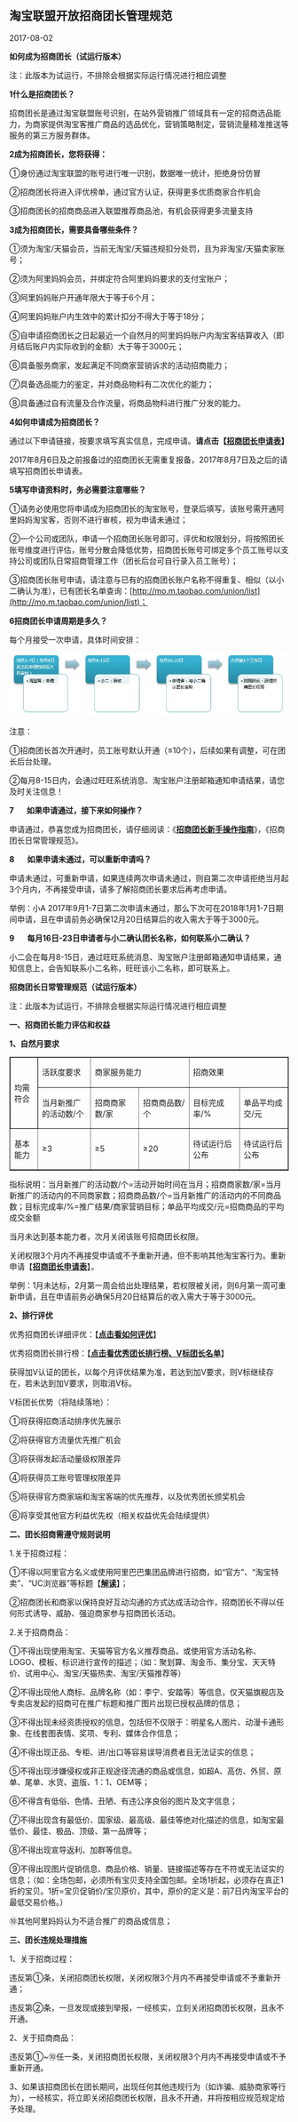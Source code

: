 ## 淘宝联盟开放招商团长管理规范

2017-08-02

**如何成为招商团长（试运行版本）**

注：此版本为试运行，不排除会根据实际运行情况进行相应调整

**1什么是招商团长？**

招商团长是通过淘宝联盟账号识别，在站外营销推广领域具有一定的招商选品能力，为商家提供淘宝客推广商品的选品优化，营销策略制定，营销流量精准推送等服务的第三方服务群体。 

**2成为招商团长，您将获得：**

①身份通过淘宝联盟的账号进行唯一识别，数据唯一统计，拒绝身份仿冒

②招商团长将进入评优榜单，通过官方认证，获得更多优质商家合作机会

③招商团长的招商商品进入联盟推荐商品池，有机会获得更多流量支持

**3成为招商团长，需要具备哪些条件？**

①须为淘宝/天猫会员，当前无淘宝/天猫违规扣分处罚，且为非淘宝/天猫卖家账号；

②须为阿里妈妈会员，并绑定符合阿里妈妈要求的支付宝账户；

③阿里妈妈账户开通年限大于等于6个月；

④阿里妈妈账户内生效中的累计扣分不得大于等于18分；

⑤自申请招商团长之日起最近一个自然月的阿里妈妈账户内淘宝客结算收入（即月结后账户内实际收到的金额）大于等于3000元；

⑥具备服务商家，发起满足不同商家营销诉求的活动招商能力；

⑦具备选品能力的鉴定，并对商品物料有二次优化的能力；

⑧具备通过自有流量及合作流量，将商品物料进行推广分发的能力。 

**4如何申请成为招商团长？**

通过以下申请链接，按要求填写真实信息，完成申请。**请点击【**[**招商**](https://tsw.taobao.com/task/task_detail.htm?taskId=9214)[**团长申请表**](https://tsw.taobao.com/task/task_detail.htm?taskId=9214)**】**

2017年8月6日及之前报备过的招商团长无需重复报备，2017年8月7日及之后的请填写招商团长申请表。

**5填写申请资料时，务必需要注意哪些？**

①请务必使用您将申请成为招商团长的淘宝账号，登录后填写，该账号需开通阿里妈妈淘宝客，否则不进行审核，视为申请未通过；

②一个公司或团队，申请一个招商团长账号即可，评优和权限划分，将按照团长账号维度进行评估，账号分散会降低优势，招商团长账号可绑定多个员工账号以支持公司或团队日常招商管理工作（团长后台可自行录入员工账号）；

③招商团长账号申请，请注意与已有的招商团长账户名称不得重复、相似（以小二确认为准），已有团长名单查询：[http://mo.m.taobao.com/union/list](http://mo.m.taobao.com/union/list)；

**6招商团长申请周期是多久？**

每个月接受一次申请，具体时间安排：

![](../images/TB1OfV_SFXXXXXLXpXXXXXXXXXX-788-178.jpg)

注意：

①招商团长首次开通时，员工账号默认开通（≤10个），后续如果有调整，可在团长后台处理。

②每月8-15日内，会通过旺旺系统消息、淘宝账户注册邮箱通知申请结果，请您及时关注信息！ 

**7       如果申请通过，接下来如何操作？**

申请通过，恭喜您成为招商团长，请仔细阅读：《[**招商团长新手操作指南**](http://club.alimama.com/read-htm-tid-6886587-ds-1.html)》，《招商团长日常管理规范》。

**8       如果申请未通过，可以重新申请吗？**

申请未通过，可重新申请，如果连续两次申请未通过，则自第二次申请拒绝当月起3个月内，不再接受申请，请多了解招商团长要求后再考虑申请。

举例：小A 2017年9月1-7日第二次申请未通过，那么下次可在2018年1月1-7日期间申请，且在申请前务必确保12月20日结算后的收入需大于等于3000元。

**9       每月16日-23日申请者与小二确认团长名称，如何联系小二确认？**

小二会在每月8-15日，通过旺旺系统消息、淘宝账户注册邮箱通知申请结果，通知信息上，会告知联系小二名称，旺旺该小二名称，即可联系上。



**招商团长日常管理规范（试运行版本）**

注：此版本为试运行，不排除会根据实际运行情况进行相应调整

**一、招商团长能力评估和权益**

**1、自然月要求**

<div>
<table cellspacing="0" cellpadding="0" border="1">
	<tbody>
		<tr>
			<td rowspan="2" style="border-color:windowtext; height:11.1pt; width:10%">
			<p><span>均需符合</span></p>
			</td>
			<td style="height:11.1pt; width:89.25pt">
			<p><span>活跃度要求</span></p>
			</td>
			<td colspan="2" style="height:11.1pt; width:158.95pt">
			<p><span>商家服务能力</span></p>
			</td>
			<td colspan="2" style="height:11.1pt; width:157.5pt">
			<p><span>招商效果</span></p>
			</td>
		</tr>
		<tr>
			<td style="height:9.85pt; width:89.25pt">
			<p><span>当月新推广的活动数<span>/</span>个</span></p>
			</td>
			<td style="height:9.85pt; width:79.55pt">
			<p><span>招商商家数<span>/</span>家</span></p>
			</td>
			<td style="height:9.85pt; width:79.4pt">
			<p><span>招商商品数<span>/</span>个</span></p>
			</td>
			<td style="height:9.85pt; width:77.95pt">
			<p><span>目标完成率<span>/%</span></span></p>
			</td>
			<td style="height:9.85pt; width:79.55pt">
			<p><span>单品平均成交<span>/</span>元</span></p>
			</td>
		</tr>
		<tr>
			<td style="height:7.3pt; width:10%">
			<p><span>基本能力</span></p>
			</td>
			<td style="height:7.3pt; width:89.25pt">
			<p><span>≥<span>3</span></span></p>
			</td>
			<td style="height:7.3pt; width:79.55pt">
			<p><span>≥<span>5</span></span></p>
			</td>
			<td style="height:7.3pt; width:79.4pt">
			<p><span>≥<span>20</span></span></p>
			</td>
			<td style="height:7.3pt; width:77.95pt">
			<p><span>待试运行后公布</span></p>
			</td>
			<td style="height:7.3pt; width:79.55pt">
			<p><span>待试运行后公布</span></p>
			</td>
		</tr>
	</tbody>
</table>
</div>

指标说明：当月新推广的活动数/个=活动开始时间在当月；招商商家数/家=当月新推广的活动内的不同商家数；招商商品数/个=当月新推广的活动内的不同商品数；目标完成率/%=推广结果/商家营销目标；单品平均成交/元=招商商品的平均成交金额

当月未达到基本能力者，次月关闭该账号招商团长权限。

关闭权限3个月内不再接受申请或不予重新开通，但不影响其他淘宝客行为。重新申请【[**招商团长申请表**](https://tsw.taobao.com/task/task_detail.htm?taskId=9214)】。

举例：1月未达标，2月第一周会给出处理结果，若权限被关闭，则6月第一周可重新申请，且在申请前务必确保5月20日结算后的收入需大于等于3000元。 

**2、排行评优**

优秀招商团长详细评优：【[**点击看如何评优**](http://club.alimama.com/read-htm-tid-6886586-ds-1.html)】

优秀招商团长排行榜：【[**点击看优秀团长排行榜、V标团长名单**](http://mo.m.taobao.com/union/VTOP)】

获得加V认证的团长，以每个月评优结果为准，若达到加V要求，则V标继续存在，若未达到加V要求，则取消V标。

V标团长优势（将陆续落地）：

①将获得招商活动排序优先展示

②将获得官方流量优先推广机会

③将获得发起活动量级权限差异

④将获得员工账号管理权限差异

⑤将获得官方商家端和淘宝客端的优先推荐，以及优秀团长颁奖机会

⑥将享受其他官方利益优先权（相关权益优先会陆续提供）

**二、团长招商需遵守规则说明**

1.关于招商过程：

①不得以阿里官方名义或使用阿里巴巴集团品牌进行招商，如“官方”、“淘宝特卖”、“UC浏览器”等标题【[**解读**](http://rule.alimama.com/#%21/announce/business/detail?id=8307063&knowledgeid=6709089)】；

②招商团长和商家以保持良好互动沟通的方式达成活动合作，招商团长不得以任何形式诱导、威胁、强迫商家参与招商团长活动。

2.关于招商商品：

①不得出现使用淘宝、天猫等官方名义推荐商品，或使用官方活动名称、LOGO、模板、标识进行宣传的描述；（如：聚划算、淘金币、集分宝、天天特价、试用中心、淘宝/天猫热卖、淘宝/天猫推荐等）

②不得出现他人商标、品牌名称（如：李宁、安踏等）等信息，仅天猫旗舰店及专卖店发起的招商可在推广标题和推广图片出现已授权品牌的信息；

③不得出现未经资质授权的信息，包括但不仅限于：明星名人图片、动漫卡通形象、在线套图表情、奖项、专利、媒体合作信息；

④不得出现正品、专柜、进/出口等容易误导消费者且无法证实的信息；

⑤不得出现涉嫌侵权或非正规途径流通的商品或信息，如超A、高仿、外贸、原单、尾单、水货、盗版、1：1、OEM等；

⑥不得含有低俗、色情、丑陋、有违公序良俗的图片及文字信息；

⑦不得出现含有最低价、国家级、最高级、最佳等绝对化描述的信息，如淘宝最低价、最佳、极品、顶级、第一品牌等；

⑧不得出现宣导返利、加群等信息。

⑨不得出现图片促销信息、商品价格、销量、链接描述等存在不符或无法证实的信息；（如：全场包邮，必须所有宝贝支持全国包邮。全场1折起，必须存在真正1折的宝贝。1折=宝贝促销价/宝贝原价，其中，原价的定义是：前7日内淘宝平台的最低交易价格。）

⑩其他阿里妈妈认为不适合推广的商品或信息；

**三、团长违规处理措施**

1、关于招商过程：

违反第①条，关闭招商团长权限，关闭权限3个月内不再接受申请或不予重新开通；

违反第②条，一旦发现或接到举报，一经核实，立刻关闭招商团长权限，且永不开通。

2、关于招商商品：

违反第①~⑩任一条，关闭招商团长权限，关闭权限3个月内不再接受申请或不予重新开通。

3、如果该招商团长在团长期间，出现任何其他违规行为（如诈骗、威胁商家等行为），一经核实，将立即关闭招商团长权限，且永不开通，并将按相应规范规定给予处理。



